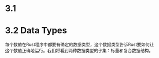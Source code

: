 
# 3.1 

# 3.2 Data Types
每个数值在Rust程序中都要有确定的数据类型，这个数据类型告诉Rust要如何让这个数值正确地运行。我们将看到两种数据类型的子集：标量和复合数据结构。









